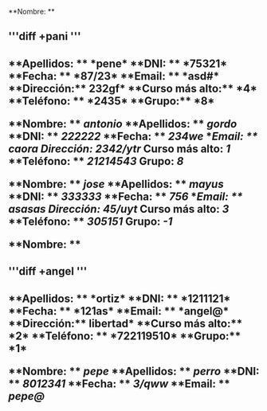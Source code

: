 **Nombre: **<h2>
'''diff
+pani
'''
<h2>
**Apellidos: ** *pene*
**DNI: ** *75321*
**Fecha: ** *87/23*
**Email: ** *asd#*
**Dirección:** 232gf*
**Curso más alto:** *4*
**Teléfono: ** *2435*
**Grupo:** *8*


**Nombre: ** *antonio*
**Apellidos: ** *gordo*
**DNI: ** *222222*
**Fecha: ** *234we*
**Email: ** *caora*
**Dirección:** 2342/ytr*
**Curso más alto:** *1*
**Teléfono: ** *21214543*
**Grupo:** *8*


**Nombre: ** *jose*
**Apellidos: ** *mayus*
**DNI: ** *333333*
**Fecha: ** *756*
**Email: ** *asasas*
**Dirección:** 45/uyt*
**Curso más alto:** *3*
**Teléfono: ** *305151*
**Grupo:** *-1*


**Nombre: **<h2>
'''diff
+angel
'''
<h2>
**Apellidos: ** *ortiz*
**DNI: ** *1211121*
**Fecha: ** *121as*
**Email: ** *angel@*
**Dirección:** libertad*
**Curso más alto:** *2*
**Teléfono: ** *722119510*
**Grupo:** *1*


**Nombre: ** *pepe*
**Apellidos: ** *perro*
**DNI: ** *8012341*
**Fecha: ** *3/qww*
**Email: ** *pepe@*
